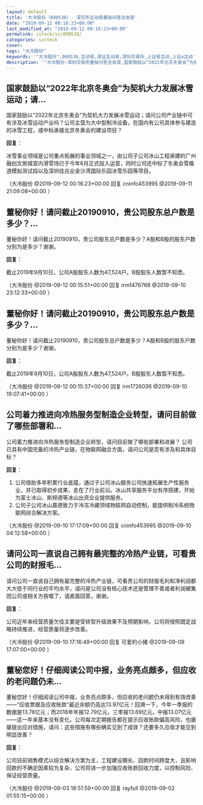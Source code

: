 ```yaml
---
layout: default
title: '大冷股份（000530）- 深交所互动易董秘问答全收录'
date: "2019-09-12 00:16:23+00:00"
last_modified_at: "2019-09-12 00:16:23+00:00"
permalink: /stock/sz/000530/
categories: szstock
cover: 
tags: "大冷股份"
keywords: '"大冷股份",000530,互动易,深证互动易,深圳交易所,上证易互动,上证e互动'
description: '"大冷股份-深圳交易所董秘问答全收录,国家鼓励以“2022年北京冬奥会”为契机大力发展冰雪运动；请问公司产业链中可有涉及冰雪运动产业吗？公司主营为大中型制冷设备，在国内有公司具体参与建造的冰雪工程，或中标承接北京冬奥会的建设项目？"'
---
```


## 国家鼓励以“2022年北京冬奥会”为契机大力发展冰雪运动；请...

国家鼓励以“2022年北京冬奥会”为契机大力发展冰雪运动；请问公司产业链中可有涉及冰雪运动产业吗？公司主营为大中型制冷设备，在国内有公司具体参与建造的冰雪工程，或中标承接北京冬奥会的建设项目？

**回复**：

冰雪事业领域是公司重点拓展的事业领域之一，由公司子公司冰山工程承建的广州融创文旅城室内滑雪场已于今年6月正式投入运营，同时公司还中标了冬奥会雪橇道模拟测试段以及深圳佳兆业金沙湾国际乐园冰雪乐园等项目。 

（大冷股份  @2019-09-12 00:16:23+00:00 回复 cninfo453995  @2019-09-11 21:09:08+00:00 ）

## 董秘你好！请问截止20190910，贵公司股东总户数是多少？...

董秘你好！请问截止20190910，贵公司股东总户数是多少？A股和B股的股东户数分别为是多少？谢谢。

**回复**：

截止2019年9月10日，公司A股股东人数为47,524户。B股股东人数暂不知悉。 

（大冷股份  @2019-09-12 00:15:51+00:00 回复 irm1476768  @2019-09-10 23:12:33+00:00 ）

## 董秘你好！请问截止20190910，贵公司股东总户数是多少？...

董秘你好！请问截止20190910，贵公司股东总户数是多少？A股和B股的股东户数分别为是多少？谢谢。

**回复**：

截止2019年9月10日，公司A股股东人数为47,524户。B股股东人数暂不知悉。 

（大冷股份  @2019-09-12 00:15:37+00:00 回复 irm1726036  @2019-09-10 19:07:41+00:00 ）

## 公司着力推进向冷热服务型制造企业转型，请问目前做了哪些部署和...

公司着力推进向冷热服务型制造企业转型，请问目前做了哪些部署和进展？ 公司已具有中国完备的冷热产业链，在物联网融合方面，请问公司是否有涉及和具体目标？

**回复**：

1. 公司借助多年积累行业底蕴，通过子公司冰山服务公司快速拓展生产性服务业，并已取得初步成果，走在了行业前沿。冰山共享服务平台有序搭建，开始为富士冰山、斯频德等冰山出资企业提供服务。
2. 公司子公司冰山嘉德致力于冷冻冷藏领域物联网自动控制，能提供制冷系统物联网综合解决方案。 

（大冷股份  @2019-09-10 17:17:09+00:00 回复 cninfo453995  @2019-09-10 04:12:58+00:00 ）

## 请问公司一直说自己拥有最完整的冷热产业链，可看贵公司的财报毛...

请问公司一直说自己拥有最完整的冷热产业链，可看贵公司的财报毛利和净利润都大大低于同行业的平均水平，请问是公司没有核心技术还是管理不善或者利润被集团公司或相关方吞噬了，请直面回答，谢谢。

**回复**：

公司近年来经营质量欠佳主要是受转型升级效果不及预期影响，公司将按照既定战略持续推进，经营质量将逐步改善。 

（大冷股份  @2019-09-10 17:16:49+00:00 回复 可爱的小猪  @2019-09-09 17:07:00+00:00 ）

## 董秘您好！仔细阅读公司中报，业务亮点颇多，但应收的老问题仍未...

董秘您好！仔细阅读公司中报，业务亮点颇多，但应收的老问题仍未得到有效改善——“应收票据及应收账款”最近余额仍高达13.97亿元！回溯一下，今年一季报的数据是13.76亿元；而2018年年报12.79亿元，三季报13.69亿元，中报13.07亿元——这一年来基本没有变化。公司每次定期报告都在提示应收账款偏高风险，也屡屡提出应对措施，请问：这些措施有哪些确实见到了成效？还要多久应收才能见到明显改善？

**回复**：

公司目前销售模式以综合解决方案为主，工程建设期长、回款时间跨度大，且影响回款的不确定因素较为复杂，公司将进一步加强应收账款回收力度，以控制风险、保证经营质量。 

（大冷股份  @2019-09-03 18:51:59+00:00 回复 rayfull  @2019-09-02 01:55:15+00:00 ）

